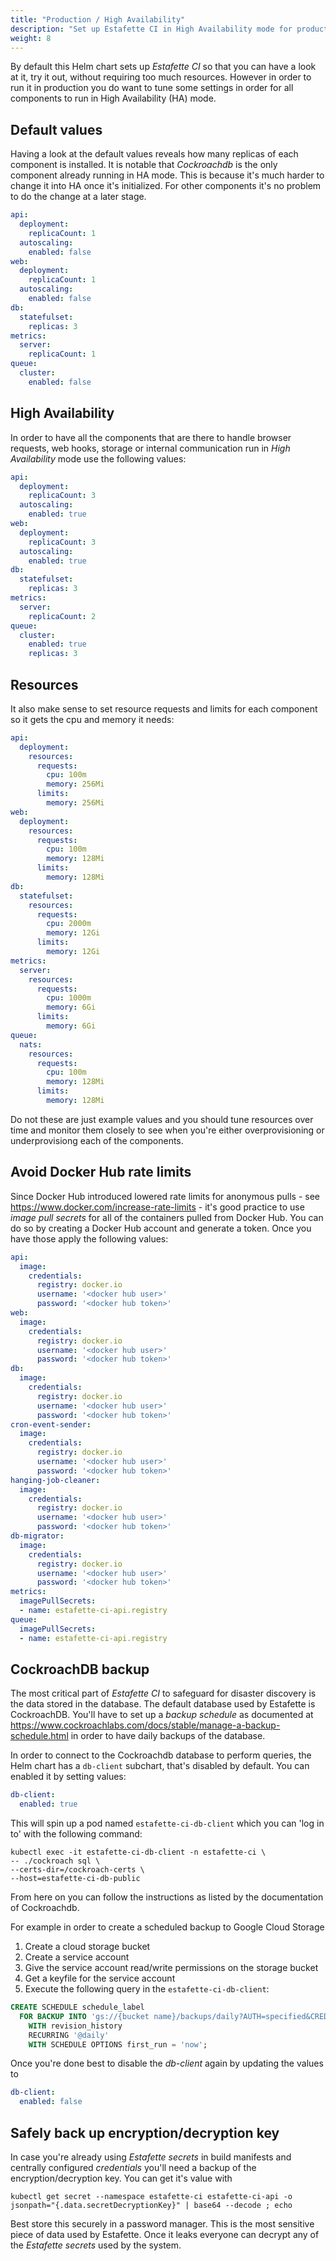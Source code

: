 ```yaml
---
title: "Production / High Availability"
description: "Set up Estafette CI in High Availability mode for production"
weight: 8
---
```


By default this Helm chart sets up _Estafette CI_ so that you can have a look at it, try it out, without requiring too much resources. However in order to run it in production you do want to tune some settings in order for all components to run in High Availability (HA) mode.

## Default values

Having a look at the default values reveals how many replicas of each component is installed. It is notable that _Cockroachdb_ is the only component already running in HA mode. This is because it's much harder to change it into HA once it's initialized. For other components it's no problem to do the change at a later stage.

```yaml
api:
  deployment:
    replicaCount: 1
  autoscaling:
    enabled: false
web:
  deployment:
    replicaCount: 1
  autoscaling:
    enabled: false
db:
  statefulset:
    replicas: 3
metrics:
  server:
    replicaCount: 1
queue:
  cluster:
    enabled: false
```

## High Availability

In order to have all the components that are there to handle browser requests, web hooks, storage or internal communication run in _High Availability_ mode use the following values:

```yaml
api:
  deployment:
    replicaCount: 3
  autoscaling:
    enabled: true
web:
  deployment:
    replicaCount: 3
  autoscaling:
    enabled: true
db:
  statefulset:
    replicas: 3
metrics:
  server:
    replicaCount: 2
queue:
  cluster:
    enabled: true
    replicas: 3
```

## Resources

It also make sense to set resource requests and limits for each component so it gets the cpu and memory it needs:

```yaml
api:
  deployment:
    resources:
      requests:
        cpu: 100m
        memory: 256Mi
      limits:
        memory: 256Mi
web:
  deployment:
    resources:
      requests:
        cpu: 100m
        memory: 128Mi
      limits:
        memory: 128Mi
db:
  statefulset:
    resources:
      requests:
        cpu: 2000m
        memory: 12Gi
      limits:
        memory: 12Gi
metrics:
  server:
    resources:
      requests:
        cpu: 1000m
        memory: 6Gi
      limits:
        memory: 6Gi
queue:
  nats:
    resources:
      requests:
        cpu: 100m
        memory: 128Mi
      limits:
        memory: 128Mi
```

Do not these are just example values and you should tune resources over time and monitor them closely to see when you're either overprovisioning or underprovisiong each of the components.

## Avoid Docker Hub rate limits

Since Docker Hub introduced lowered rate limits for anonymous pulls - see https://www.docker.com/increase-rate-limits - it's good practice to use _image pull secrets_ for all of the containers pulled from Docker Hub. You can do so by creating a Docker Hub account and generate a token. Once you have those apply the following values:

```yaml
api:
  image:
    credentials:
      registry: docker.io
      username: '<docker hub user>'
      password: '<docker hub token>'
web:
  image:
    credentials:
      registry: docker.io
      username: '<docker hub user>'
      password: '<docker hub token>'
db:
  image:
    credentials:
      registry: docker.io
      username: '<docker hub user>'
      password: '<docker hub token>'
cron-event-sender:
  image:
    credentials:
      registry: docker.io
      username: '<docker hub user>'
      password: '<docker hub token>'
hanging-job-cleaner:
  image:
    credentials:
      registry: docker.io
      username: '<docker hub user>'
      password: '<docker hub token>'
db-migrator:
  image:
    credentials:
      registry: docker.io
      username: '<docker hub user>'
      password: '<docker hub token>'
metrics:
  imagePullSecrets:
  - name: estafette-ci-api.registry
queue:
  imagePullSecrets:
  - name: estafette-ci-api.registry
```

## CockroachDB backup

The most critical part of _Estafette CI_ to safeguard for disaster discovery is the data stored in the database. The default database used by Estafette is CockroachDB. You'll have to set up a _backup schedule_ as documented at https://www.cockroachlabs.com/docs/stable/manage-a-backup-schedule.html in order to have daily backups of the database.

In order to connect to the Cockroachdb database to perform queries, the Helm chart has a `db-client` subchart, that's disabled by default. You can enabled it by setting values:

```yaml
db-client:
  enabled: true
```

This will spin up a pod named `estafette-ci-db-client` which you can 'log in to' with the following command:

```
kubectl exec -it estafette-ci-db-client -n estafette-ci \
-- ./cockroach sql \
--certs-dir=/cockroach-certs \
--host=estafette-ci-db-public
```

From here on you can follow the instructions as listed by the documentation of Cockroachdb.

For example in order to create a scheduled backup to Google Cloud Storage

1. Create a cloud storage bucket
2. Create a service account
3. Give the service account read/write permissions on the storage bucket
4. Get a keyfile for the service account
5. Execute the following query in the `estafette-ci-db-client`:

```sql
CREATE SCHEDULE schedule_label
  FOR BACKUP INTO 'gs://{bucket name}/backups/daily?AUTH=specified&CREDENTIALS={base64 encoded key}'
    WITH revision_history
    RECURRING '@daily'
    WITH SCHEDULE OPTIONS first_run = 'now';
```

Once you're done best to disable the _db-client_ again by updating the values to

```yaml
db-client:
  enabled: false
```

## Safely back up encryption/decryption key

In case you're already using _Estafette secrets_ in build manifests and centrally configured _credentials_ you'll need a backup of the encryption/decryption key. You can get it's value with

```
kubectl get secret --namespace estafette-ci estafette-ci-api -o jsonpath="{.data.secretDecryptionKey}" | base64 --decode ; echo
```

Best store this securely in a password manager. This is the most sensitive piece of data used by Estafette. Once it leaks everyone can decrypt any of the _Estafette secrets_ used by the system.